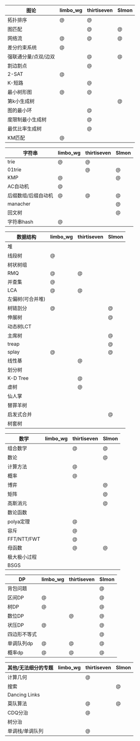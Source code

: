 | 图论                 | limbo_wg | thirtiseven | SImon |
| -------------------- | -------- | ----------- | ----- |
| 拓扑排序             | @        | @           |       |
| 图匹配               |          | @           | @     |
| 网络流               | @        | @           | @     |
| 差分约束系统         | @        |             |       |
| 强联通分量/点双/边双 |          | @           | @     |
| 割边割点             |          | @           |       |
| 2-SAT                | @        |             |       |
| K-短路               |          | @           |       |
| 最小树形图           | @        | @           |       |
| 第k小生成树          |          |             | @     |
| 图的最小环           |          | @           |       |
| 度限制最小生成树     |          | @           |       |
| 最优比率生成树       |          | @           |       |
| KM匹配               | @        |             |       |



| 字符串              | limbo_wg | thirtiseven | SImon |
| ------------------- | -------- | ----------- | ----- |
| trie                | @        | @           |       |
| 01trie              |          | @           | @     |
| KMP                 | @        |             | @     |
| AC自动机            | @        |             |       |
| 后缀数组/后缀自动机 | @        | @           | @     |
| manacher            |          |             | @     |
| 回文树              |          |             | @     |
| 字符串hash          | @        |             |       |



| 数据结构         | limbo_wg | thirtiseven | SImon |
| ---------------- | -------- | ----------- | ----- |
| 堆               |          |             |       |
| 线段树           | @        |             |       |
| 树状树组         |          |             |       |
| RMQ              | @        | @           |       |
| 并查集           | @        |             |       |
| LCA              | @        | @           |       |
| 左偏树(可合并堆) |          |             |       |
| 树链剖分         | @        |             | @     |
| 伸展树           |          |             | @     |
| 动态树LCT        |          |             |       |
| 主席树           |          |             | @     |
| treap            |          |             | @     |
| splay            | @        |             | @     |
| 线性基           |          | @           |       |
| 划分树           |          |             |       |
| K-D Tree         |          | @           |       |
| 虚树             |          | @           |       |
| 仙人掌           |          |             |       |
| 替罪羊树         |          |             |       |
| 启发式合并       |          |             | @     |
| 树套树           |          |             |       |



| 数学         | limbo_wg | thirtiseven | SImon |
| ------------ | -------- | ----------- | ----- |
| 组合数学     |          | @           | @     |
| 数论         |          |             | @     |
| 计算方法     |          | @           |       |
| 概率         |          | @           |       |
| 博弈         |          |             | @     |
| 矩阵         |          |             | @     |
| 高斯消元     |          |             | @     |
| 数论函数     |          |             |       |
| polya定理    |          | @           |       |
| 容斥         |          | @           |       |
| FFT/NTT/FWT  |          | @           |       |
| 母函数       |          | @           | @     |
| 极大极小过程 |          |             |       |
| BSGS         |          |             |       |



| DP           | limbo_wg | thirtiseven | SImon |
| ------------ | -------- | ----------- | ----- |
| 背包问题     |          |             | @     |
| 区间DP       | @        |             | @     |
| 树DP         | @        |             | @     |
| 数位DP       |          | @           | @     |
| 状压DP       | @        |             | @     |
| 四边形不等式 |          |             | @     |
| 单调队列dp   | @        | @           | @     |
| 概率dp       | @        | @           | @     |



| 其他/无法细分的专题 | limbo_wg | thirtiseven | SImon |
| ------------------- | -------- | ----------- | ----- |
| 计算几何            |          | @           |       |
| 搜索                |          |             | @     |
| Dancing Links       |          |             |       |
| 莫队算法            |          | @           | @     |
| CDQ分治             |          | @           |       |
| 树分治              |          |             |       |
| 单调栈/单调队列     |          | @           |       |

